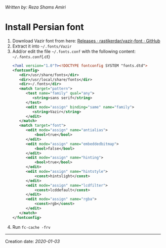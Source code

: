 _Written by: Reza Shams Amiri_
# Install Persian font

1. Download Vazir font from here: [Releases · rastikerdar/vazir-font · GitHub][RRVFG]
1. Extract it into `~/.fonts/Vazir`
1. Add/or edit the file `~/.fonts.conf` with the following content:
    _`~/.fonts.conf`_{.ct}
    ``` xml
    <?xml version="1.0"?><!DOCTYPE fontconfig SYSTEM "fonts.dtd">
    <fontconfig>
       <dir>/usr/share/fonts</dir>
       <dir>/usr/local/share/fonts</dir>
       <dir>~/.fonts</dir>
       <match target="pattern">
          <test name="family" qual="any">
             <string>sans serif</string>
          </test>
          <edit mode="assign" binding="same" name="family">
             <string>Vazir</string>
          </edit>
       </match>
       <match target="font">
          <edit mode="assign" name="antialias">
              <bool>true</bool>
          </edit>
          <edit mode="assign" name="embeddedbitmap">
              <bool>false</bool>
          </edit>
          <edit mode="assign" name="hinting">
              <bool>true</bool>
          </edit>
          <edit mode="assign" name="hintstyle">
              <const>hintslight</const>
          </edit>
          <edit mode="assign" name="lcdfilter">
              <const>lcddefault</const>
          </edit>
          <edit mode="assign" name="rgba">
              <const>rgb</const>
          </edit>
       </match>
    </fontconfig>
    ```
1. Run `fc-cache -frv`

* * *
Creation date: _2020-01-03_

[RRVFG]: https://github.com/rastikerdar/vazir-font/releases